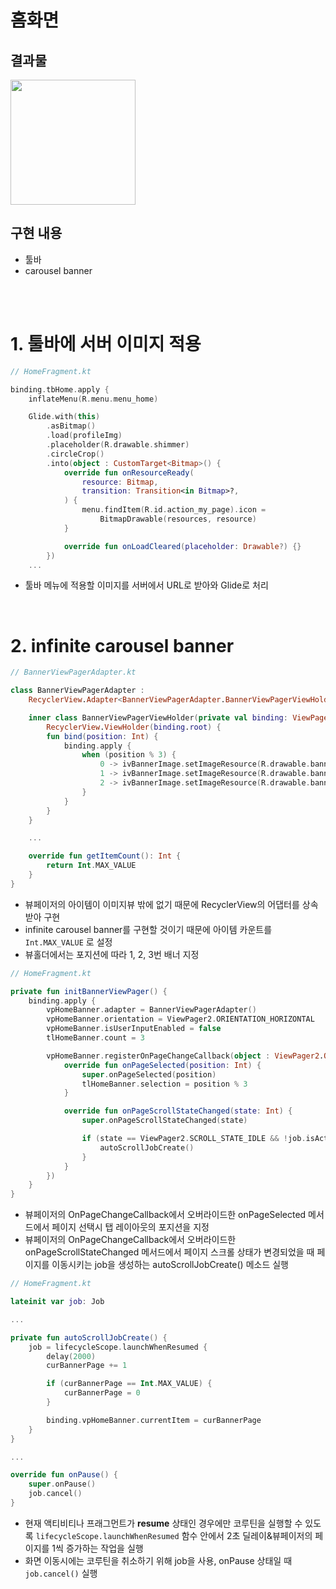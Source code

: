 # 홈화면

## 결과물

<image width = 200 src="https://user-images.githubusercontent.com/49333608/230718778-3cf7d448-2804-4893-ad17-f26f3c7899d5.gif">

<br>

## 구현 내용

- 툴바
- carousel banner

<br>
<br>

# 1. 툴바에 서버 이미지 적용

```kotlin
// HomeFragment.kt

binding.tbHome.apply {
    inflateMenu(R.menu.menu_home)

    Glide.with(this)
        .asBitmap()
        .load(profileImg)
        .placeholder(R.drawable.shimmer)
        .circleCrop()
        .into(object : CustomTarget<Bitmap>() {
            override fun onResourceReady(
                resource: Bitmap,
                transition: Transition<in Bitmap>?,
            ) {
                menu.findItem(R.id.action_my_page).icon =
                    BitmapDrawable(resources, resource)
            }

            override fun onLoadCleared(placeholder: Drawable?) {}
        })
    ...
```

- 툴바 메뉴에 적용할 이미지를 서버에서 URL로 받아와 Glide로 처리

<br>

# 2. infinite carousel banner

```kotlin
// BannerViewPagerAdapter.kt

class BannerViewPagerAdapter :
    RecyclerView.Adapter<BannerViewPagerAdapter.BannerViewPagerViewHolder>() {

    inner class BannerViewPagerViewHolder(private val binding: ViewPagerBannerItemBinding) :
        RecyclerView.ViewHolder(binding.root) {
        fun bind(position: Int) {
            binding.apply {
                when (position % 3) {
                    0 -> ivBannerImage.setImageResource(R.drawable.banner_1)
                    1 -> ivBannerImage.setImageResource(R.drawable.banner_2)
                    2 -> ivBannerImage.setImageResource(R.drawable.banner_3)
                }
            }
        }
    }

    ...

    override fun getItemCount(): Int {
        return Int.MAX_VALUE
    }
}
```

- 뷰페이저의 아이템이 이미지뷰 밖에 없기 때문에 RecyclerView의 어댑터를 상속 받아 구현
- infinite carousel banner를 구현할 것이기 때문에 아이템 카운트를 `Int.MAX_VALUE` 로 설정
- 뷰홀더에서는 포지션에 따라 1, 2, 3번 배너 지정

```kotlin
// HomeFragment.kt

private fun initBannerViewPager() {
    binding.apply {
        vpHomeBanner.adapter = BannerViewPagerAdapter()
        vpHomeBanner.orientation = ViewPager2.ORIENTATION_HORIZONTAL
        vpHomeBanner.isUserInputEnabled = false
        tlHomeBanner.count = 3

        vpHomeBanner.registerOnPageChangeCallback(object : ViewPager2.OnPageChangeCallback() {
            override fun onPageSelected(position: Int) {
                super.onPageSelected(position)
                tlHomeBanner.selection = position % 3
            }

            override fun onPageScrollStateChanged(state: Int) {
                super.onPageScrollStateChanged(state)

                if (state == ViewPager2.SCROLL_STATE_IDLE && !job.isActive) {
                    autoScrollJobCreate()
                }
            }
        })
    }
}
```

- 뷰페이저의 OnPageChangeCallback에서 오버라이드한 onPageSelected 메서드에서 페이지 선택시 탭 레이아웃의 포지션을 지정
- 뷰페이저의 OnPageChangeCallback에서 오버라이드한 onPageScrollStateChanged 메서드에서 페이지 스크롤 상태가 변경되었을 때 페이지를 이동시키는 job을 생성하는 autoScrollJobCreate() 메소드 실행

```kotlin
// HomeFragment.kt

lateinit var job: Job

...

private fun autoScrollJobCreate() {
    job = lifecycleScope.launchWhenResumed {
        delay(2000)
        curBannerPage += 1

        if (curBannerPage == Int.MAX_VALUE) {
            curBannerPage = 0
        }

        binding.vpHomeBanner.currentItem = curBannerPage
    }
}

...

override fun onPause() {
    super.onPause()
    job.cancel()
}
```

- 현재 액티비티나 프래그먼트가 **resume** 상태인 경우에만 코루틴을 실행할 수 있도록 `lifecycleScope.launchWhenResumed` 함수 안에서 2초 딜레이&뷰페이저의 페이지를 1씩 증가하는 작업을 실행
- 화면 이동시에는 코루틴을 취소하기 위해 job을 사용, onPause 상태일 때 `job.cancel()` 실행
